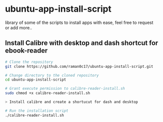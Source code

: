 # ubuntu-app-install-script
library of some of the scripts to install apps with ease, feel free to request or add more..




## Install Calibre with desktop and dash shortcut for ebook-reader

```bash 
# Clone the repository
git clone https://github.com/raman0c17/ubuntu-app-install-script.git

# Change directory to the cloned repository
cd ubuntu-app-install-script

# Grant execute permission to calibre-reader-install.sh
sudo chmod +x calibre-reader-install.sh

> Install calibre and create a shortucut for dash and desktop

# Run the installation script
./calibre-reader-install.sh
```
